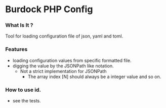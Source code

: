 # Burdock PHP Config

### What Is It ?

Tool for loading configuration file of json, yaml and toml.

### Features

 * loading configuration values from specific formatted file.
 * digging the value by the JSONPath like notation.
   * Not a strict implementation for JSONPath
     * The array index [N] should always be a integer value and so on.

### How to use id.

 * see the tests.